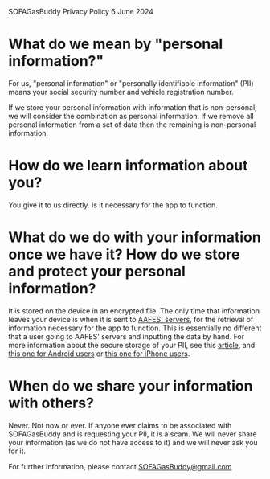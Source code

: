 
SOFAGasBuddy Privacy Policy
6 June 2024

# What do we mean by "personal information?"

For us, "personal information" or "personally identifiable information" (PII) means your social security number and vehicle registration number.

If we store your personal information with information that is non-personal, we will consider the combination as personal information. If we remove all personal information from a set of data then the remaining is non-personal information.

# How do we learn information about you?

You give it to us directly. Is it necessary for the app to function.

# What do we do with your information once we have it? How do we store and protect your personal information?

It is stored on the device in an encrypted file. The only time that information leaves your device is when it is sent to [AAFES' servers](https://odin.aafes.com/esso/), for the retrieval of information necessary for the app to function. This is essentially no different that a user going to AAFES' servers and inputting the data by hand. For more information about the secure storage of your PII, see this [article](https://learn.microsoft.com/en-us/dotnet/maui/platform-integration/storage/secure-storage), and [this one for Android users](https://developer.android.com/reference/androidx/security/crypto/EncryptedSharedPreferences) or [this one for iPhone users](https://learn.microsoft.com/en-us/dotnet/api/security.seckeychain?view=xamarin-ios-sdk-12).

# When do we share your information with others?

Never. Not now or ever. If anyone ever claims to be associated with SOFAGasBuddy and is requesting your PII, it is a scam. We will never share your information (as we do not have access to it) and we will never ask you for it.

For further information, please contact [SOFAGasBuddy@gmail.com](mailto:SOFAGasBuddy@gmail.com)
